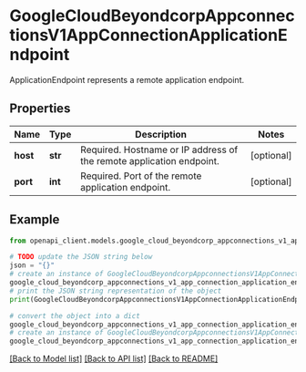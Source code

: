 # GoogleCloudBeyondcorpAppconnectionsV1AppConnectionApplicationEndpoint

ApplicationEndpoint represents a remote application endpoint.

## Properties

Name | Type | Description | Notes
------------ | ------------- | ------------- | -------------
**host** | **str** | Required. Hostname or IP address of the remote application endpoint. | [optional] 
**port** | **int** | Required. Port of the remote application endpoint. | [optional] 

## Example

```python
from openapi_client.models.google_cloud_beyondcorp_appconnections_v1_app_connection_application_endpoint import GoogleCloudBeyondcorpAppconnectionsV1AppConnectionApplicationEndpoint

# TODO update the JSON string below
json = "{}"
# create an instance of GoogleCloudBeyondcorpAppconnectionsV1AppConnectionApplicationEndpoint from a JSON string
google_cloud_beyondcorp_appconnections_v1_app_connection_application_endpoint_instance = GoogleCloudBeyondcorpAppconnectionsV1AppConnectionApplicationEndpoint.from_json(json)
# print the JSON string representation of the object
print(GoogleCloudBeyondcorpAppconnectionsV1AppConnectionApplicationEndpoint.to_json())

# convert the object into a dict
google_cloud_beyondcorp_appconnections_v1_app_connection_application_endpoint_dict = google_cloud_beyondcorp_appconnections_v1_app_connection_application_endpoint_instance.to_dict()
# create an instance of GoogleCloudBeyondcorpAppconnectionsV1AppConnectionApplicationEndpoint from a dict
google_cloud_beyondcorp_appconnections_v1_app_connection_application_endpoint_from_dict = GoogleCloudBeyondcorpAppconnectionsV1AppConnectionApplicationEndpoint.from_dict(google_cloud_beyondcorp_appconnections_v1_app_connection_application_endpoint_dict)
```
[[Back to Model list]](../README.md#documentation-for-models) [[Back to API list]](../README.md#documentation-for-api-endpoints) [[Back to README]](../README.md)


